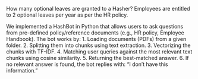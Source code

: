 How many optional leaves are granted to a Hasher?
Employees are entitled to 2 optional leaves per year as per the HR policy.


We implemented a HashBot in Python that allows users to ask questions from pre-defined policy/reference documents (e.g., HR policy, Employee Handbook). The bot works by:
	1.	Loading documents (PDFs) from a given folder.
	2.	Splitting them into chunks using text extraction.
	3.	Vectorizing the chunks with TF-IDF.
	4.	Matching user queries against the most relevant text chunks using cosine similarity.
	5.	Returning the best-matched answer.
	6.	If no relevant answer is found, the bot replies with: “I don’t have this information.”
